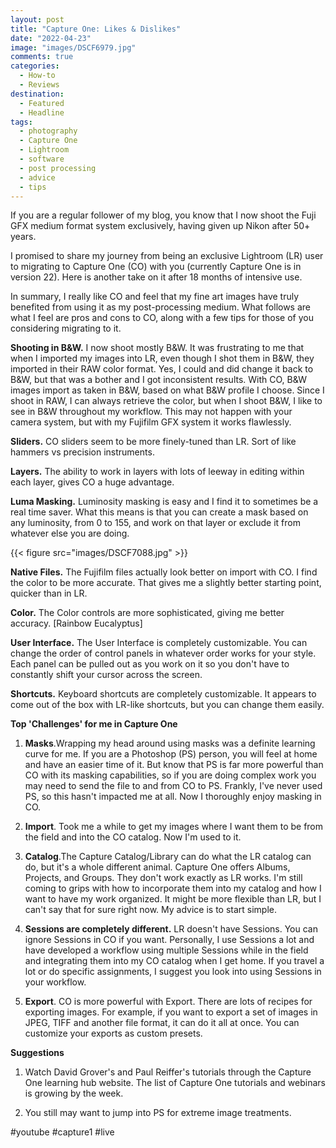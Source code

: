 ```yaml
---
layout: post
title: "Capture One: Likes & Dislikes"
date: "2022-04-23"
image: "images/DSCF6979.jpg"
comments: true
categories: 
  - How-to
  - Reviews
destination: 
  - Featured
  - Headline
tags:
  - photography
  - Capture One
  - Lightroom
  - software
  - post processing
  - advice
  - tips
---
```


If you are a regular follower of my blog, you know that I now shoot the Fuji GFX medium format system exclusively, having given up Nikon after 50+ years. 

I promised to share my journey from being an exclusive Lightroom  (LR) user to migrating to Capture One (CO) with you (currently Capture One is in version 22). Here is another take on it after 18 months of intensive use. 

In summary, I really like CO and feel that my fine art images have truly benefited from using it as my post-processing medium. What follows are what I feel are pros and cons to CO, along with a few tips for those of you considering migrating to it. 

**Shooting in B&W.** I now shoot mostly B&W. It was frustrating to me that when I imported my images into LR, even though I shot them in B&W, they imported in their RAW color format. Yes, I could and did change it back to B&W, but that was a bother and I got inconsistent results. With CO, B&W images import as taken in B&W, based on what B&W profile I choose. Since I shoot in RAW, I can always retrieve the color, but when I shoot B&W, I like to see in B&W throughout my workflow. This may not happen with your camera system, but with my Fujifilm GFX system it works flawlessly. 

**Sliders.** CO sliders seem to be more finely-tuned than LR. Sort of like hammers vs precision instruments.

**Layers.** The ability to work in layers with lots of leeway in editing within each layer, gives CO a huge advantage. 

**Luma Masking.** Luminosity masking is easy and I find it to sometimes be a real time saver. What this means is that you can create a mask based on any luminosity, from 0 to 155, and work on that layer or exclude it from whatever else you are doing. 

{{< figure src="images/DSCF7088.jpg" >}}

**Native Files.** The Fujifilm files actually look better on import with CO. I find the color to be more accurate. That gives me a slightly better starting point, quicker than in LR. 

**Color.** The Color controls are more sophisticated, giving me better accuracy. [Rainbow Eucalyptus]

**User Interface.** The User Interface is completely customizable. You can change the order of control panels in whatever order works for your style. Each panel can be pulled out as you work on it so you don't have to constantly shift your cursor across the screen. 

**Shortcuts.** Keyboard shortcuts are completely customizable. It appears to come out of the box with LR-like shortcuts, but you can change them easily. 


**Top 'Challenges' for me in Capture One**

1. **Masks**.Wrapping my head around using masks was a definite learning curve for me. If you are a Photoshop (PS) person, you will feel at home and have an easier time of it. But know that PS is far  more powerful than CO with its masking capabilities, so if you are doing complex work you may need to send the file to and from CO to PS. Frankly, I've never used PS, so this hasn't impacted me at all. Now I thoroughly enjoy masking in CO. 

2. **Import**. Took me a while to get my images where I want them to be from the field and into the CO catalog. Now I'm used to it. 

3. **Catalog**.The Capture Catalog/Library can do what the LR catalog can do, but it's a whole different animal. Capture One offers Albums, Projects, and Groups. They don't work exactly as LR works. I'm still coming to grips with how to incorporate them into my catalog and how I want to have my work organized. It might be more flexible than LR, but I can't say that for sure right now. My advice is to start simple. 

4. **Sessions are completely different.** LR doesn't have Sessions. You can ignore Sessions in CO if you want. Personally, I use Sessions a lot and have developed a workflow using multiple Sessions while in the field and integrating them into my CO catalog when I get home. If you travel a lot or do specific assignments, I suggest you look into using Sessions in your workflow. 

5. **Export**. CO is more powerful with Export. There are lots of recipes for exporting images. For example, if you want to export a set of images in JPEG, TIFF and another file format, it can do it all at once. You can customize your exports as custom presets. 

**Suggestions**

1. Watch David Grover's and Paul Reiffer's tutorials through the Capture One learning hub website. The list of Capture One tutorials and webinars is growing by the week. 

2. You still may want to jump into PS for extreme image treatments. 
 

#youtube #capture1 #live 
